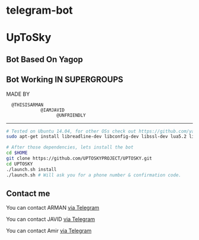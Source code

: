 telegram-bot
============
UpToSky
============
Bot Based On Yagop
----------------------
Bot Working IN SUPERGROUPS
----------------------------
MADE BY 

      @THISISARMAN
                 @IAMJAVID
                       @UNFRIENDLY
                       


------------
```bash
# Tested on Ubuntu 14.04, for other OSs check out https://github.com/yagop/telegram-bot/wiki/Installation
sudo apt-get install libreadline-dev libconfig-dev libssl-dev lua5.2 liblua5.2-dev libevent-dev make unzip git redis-server g++ libjansson-dev libpython-dev expat libexpat1-dev
```

```bash
# After those dependencies, lets install the bot
cd $HOME
git clone https://github.com/UPTOSKYPROJECT/UPTOSKY.git
cd UPTOSKY
./launch.sh install
./launch.sh # Will ask you for a phone number & confirmation code.
```

Contact me
------------
You can contact ARMAN [via Telegram](https://telegram.me/THISISARMAN) 

You can contact JAVID [via Telegram](https://telegram.me/IAmJavid)

You can contact Amir [via Telegram](https://telegram.me/UnFriendly)
